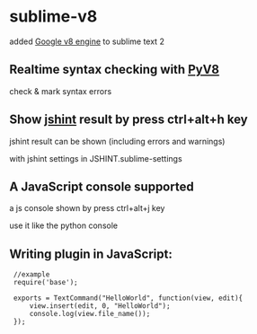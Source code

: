 # sublime-v8
	
 added [Google v8 engine](http://code.google.com/p/v8/) to sublime text 2

## Realtime syntax checking with [PyV8](https://github.com/okoye/PyV8)

 check & mark syntax errors

## Show [jshint](http://www.jshint.com/) result by press ctrl+alt+h key
	
 jshint result can be shown (including errors and warnings)
 
 with jshint settings in JSHINT.sublime-settings 

## A JavaScript console supported

 a js console shown by press ctrl+alt+j key
 
 use it like the python console

## Writing plugin in JavaScript:
	
     //example
     require('base');

     exports = TextCommand("HelloWorld", function(view, edit){
         view.insert(edit, 0, "HelloWorld");
         console.log(view.file_name());
     });